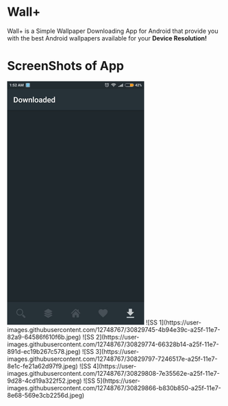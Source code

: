 # Wall+
Wall+ is a Simple Wallpaper Downloading App for Android that provide you with
the best Android wallpapers available for your **Device Resolution!**

# ScreenShots of App
<img src="Screenshots/Image1.jpeg" height="568" width="320">
![SS 1](https://user-images.githubusercontent.com/12748767/30829745-4b94e39c-a25f-11e7-82a9-64586f610f6b.jpeg)
![SS 2](https://user-images.githubusercontent.com/12748767/30829774-66328b14-a25f-11e7-891d-ec19b267c578.jpeg)
![SS 3](https://user-images.githubusercontent.com/12748767/30829797-7246517e-a25f-11e7-8e1c-fe21a62d97f9.jpeg)
![SS 4](https://user-images.githubusercontent.com/12748767/30829808-7e35562e-a25f-11e7-9d28-4cd19a322f52.jpeg)
![SS 5](https://user-images.githubusercontent.com/12748767/30829866-b830b850-a25f-11e7-8e68-569e3cb2256d.jpeg)
